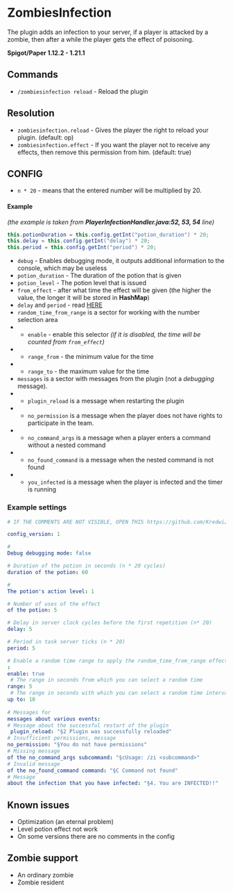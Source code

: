 # ZombiesInfection

The plugin adds an infection to your server, if a player is attacked by a zombie, then after a while the player gets the effect of poisoning.

**Spigot/Paper 1.12.2 - 1.21.1**

## Commands
- `/zombiesinfection reload` - Reload the plugin

## Resolution
- `zombiesinfection.reload` - Gives the player the right to reload your plugin. (default: op)
- `zombiesinfection.effect` - If you want the player not to receive any effects, then remove this permission from him. (default: true)

## CONFIG

- `n * 20` - means that the entered number will be multiplied by 20.

#### Example
*(the example is taken from **PlayerInfectionHandler.java:52, 53, 54** line)*
```java
this.potionDuration = this.config.getInt("potion_duration") * 20;
this.delay = this.config.getInt("delay") * 20;
this.period = this.config.getInt("period") * 20;
```

- `debug` - Enables debugging mode, it outputs additional information to the console, which may be useless
- `potion_duration` - The duration of the potion that is given
- `potion_level` - The potion level that is issued
- `from_effect` - after what time the effect will be given (the higher the value, the longer it will be stored in **HashMap**)
- `delay` and `period` - read [HERE](https://hub.spigotmc.org/javadocs/spigot/org/bukkit/scheduler/BukkitScheduler.html#runTaskTimer(org.bukkit.plugin.Plugin,java.lang.Runnable,long,long))
- `random_time_from_range` is a sector for working with the number selection area
- - `enable` - enable this selector *(if it is disabled, the time will be counted from `from_effect`)*
- - `range_from` - the minimum value for the time
- - `range_to` - the maximum value for the time
- `messages` is a sector with messages from the plugin (not a *debugging* message).
- - `plugin_reload` is a message when restarting the plugin
- - `no_permission` is a message when the player does not have rights to participate in the team.
- - `no_command_args` is a message when a player enters a command without a nested command
- - `no_found_command` is a message when the nested command is not found
- - `you_infected` is a message when the player is infected and the timer is running

### Example settings
```yaml
# IF THE COMMENTS ARE NOT VISIBLE, OPEN THIS https://github.com/Kredwi/ZombiesInfection

config_version: 1

#
Debug debugging mode: false 

# Duration of the potion in seconds (n * 20 cycles)
duration of the potion: 60 

#
The potion's action level: 1 

# Number of uses of the effect
of the potion: 5

# Delay in server clock cycles before the first repetition (n* 20)
delay: 5 

# Period in task server ticks (n * 20)
period: 5

# Enable a random time range to apply the random_time_from_range effect
:
enable: true
 # The range in seconds from which you can select a random time
range: 5 
 # The range in seconds with which you can select a random time interval
up to: 10
 
# Messages for
messages about various events:
# Message about the successful restart of the plugin
 plugin_reload: "§2 Plugin was successfully reloaded"
# Insufficient permissions, message
no_permission: "§You do not have permissions"
# Missing message
of the no_command_args subcommand: "§cUsage: /zi <subcommand>"
# Invalid message
of the no_found_command command: "§C Command not found"
# Message
about the infection that you have infected: "§4. You are INFECTED!!"
```

## Known issues
- Optimization (an eternal problem)
- Level potion effect not work
- On some versions there are no comments in the config

## Zombie support
- An ordinary zombie
- Zombie resident
